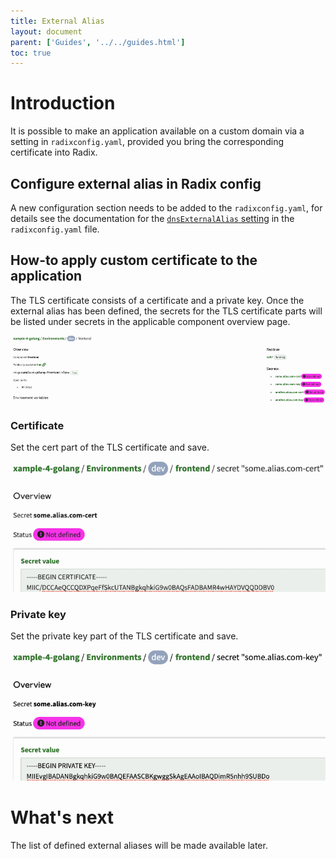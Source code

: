 ```yaml
---
title: External Alias
layout: document
parent: ['Guides', '../../guides.html']
toc: true
---
```


# Introduction

It is possible to make an application available on a custom domain via a setting in `radixconfig.yaml`, provided you bring the corresponding certificate into Radix. 

## Configure external alias in Radix config

A new configuration section needs to be added to the `radixconfig.yaml`, for details see the documentation for the [`dnsExternalAlias` setting](../../docs/reference-radix-config/#dnsexternalalias) in the `radixconfig.yaml` file.

## How-to apply custom certificate to the application

The TLS certificate consists of a certificate and a private key. Once the external alias has been defined, the secrets for the TLS certificate parts will be listed under secrets in the applicable component overview page.  


![List of secrets for corresponding TLS certificate](list-of-external-alias-secrets.png "List of Secrets")

### Certificate 
Set the cert part of the TLS certificate and save.  


![Setting the cert part](setting-cert.png "Setting cert")

### Private key
Set the private key part of the TLS certificate and save.  


![Setting the private key part](setting-private-key.png "Setting private key")

# What's next

The list of defined external aliases will be made available later.
